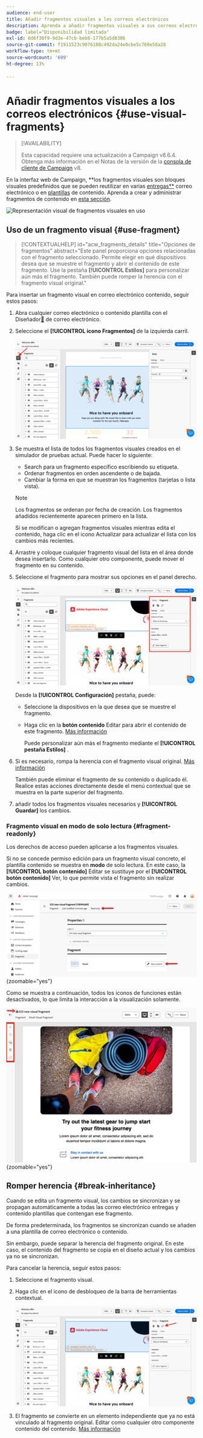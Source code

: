 ```yaml
---
audience: end-user
title: Añadir fragmentos visuales a los correos electrónicos
description: Aprenda a añadir fragmentos visuales a sus correos electrónicos
badge: label="Disponibilidad limitada"
exl-id: 6d6f38f9-9d3e-47cb-beb8-177b5a5d8306
source-git-commit: f1911523c9076188c492da24e0cbe5c760e58a28
workflow-type: tm+mt
source-wordcount: '609'
ht-degree: 13%

---
```


# Añadir fragmentos visuales a los correos electrónicos {#use-visual-fragments}

>[!AVAILABILITY]
>
>Esta capacidad requiere una actualización a Campaign v8.6.4. Obtenga más información en el Notas de la versión de la [consola de cliente de Campaign](https://experienceleague.adobe.com/es/docs/campaign/campaign-v8/releases/release-notes) v8.

En la interfaz web de Campaign, **los fragmentos visuales son bloques visuales predefinidos que se pueden reutilizar en varias [entregas**](../email/get-started-email-designer.md) correo electrónico o en [plantillas](../email/use-email-templates.md) de contenido. Aprenda a crear y administrar fragmentos de contenido en [esta sección](fragments.md).

![Representación visual de fragmentos visuales en uso](assets/do-not-localize/fragments.gif)

## Uso de un fragmento visual {#use-fragment}

>[!CONTEXTUALHELP]
>id="acw_fragments_details"
>title="Opciones de fragmentos"
>abstract="Este panel proporciona opciones relacionadas con el fragmento seleccionado. Permite elegir en qué dispositivos desea que se muestre el fragmento y abrir el contenido de este fragmento. Use la pestaña **[!UICONTROL Estilos]** para personalizar aún más el fragmento. También puede romper la herencia con el fragmento visual original."

<!-- pas vu dans l'UI-->

Para insertar un fragmento visual en correo electrónico contenido, seguir estos pasos:

1. Abra cualquier correo electrónico o contenido plantilla con el Diseñador[&#128279;](../email/get-started-email-designer.md) de correo electrónico.

1. Seleccione el **[!UICONTROL icono Fragmentos]** de la izquierda carril.

   ![Captura de pantalla que muestra el icono Fragmentos en la interfaz de Email Designer](assets/fragments-in-designer.png)

1. Se muestra el lista de todos los fragmentos visuales creados en el simulador de pruebas actual. Puede hacer lo siguiente:

   * Search para un fragmento específico escribiendo su etiqueta.
   * Ordenar fragmentos en orden ascendente o de bajada.
   * Cambiar la forma en que se muestran los fragmentos (tarjetas o lista vista).

   >[!NOTE]
   >
   >Los fragmentos se ordenan por fecha de creación. Los fragmentos añadidos recientemente aparecen primero en la lista.

   Si se modifican o agregan fragmentos visuales mientras edita el contenido, haga clic en el icono Actualizar **&#x200B;**&#x200B;para actualizar el lista con los cambios más recientes.

1. Arrastre y coloque cualquier fragmento visual del lista en el área donde desea insertarlo. Como cualquier otro componente, puede mover el fragmento en su contenido.

1. Seleccione el fragmento para mostrar sus opciones en el panel derecho.

   ![Captura de pantalla que muestra las opciones de fragmento en el panel derecho](assets/fragment-right-pane.png)

   Desde la **[!UICONTROL Configuración]** pestaña, puede:

   * Seleccione la dispositivos en la que desea que se muestre el fragmento.
   * Haga clic en la **botón contenido** Editar para abrir el contenido de este fragmento. [Más información](../content/fragments.md#edit-fragments)

     Puede personalizar aún más el fragmento mediante el **[!UICONTROL pestaña Estilos]** .

1. Si es necesario, rompa la herencia con el fragmento visual original. [Más información](#break-inheritance)

   También puede eliminar el fragmento de su contenido o duplicado él. Realice estas acciones directamente desde el menú contextual que se muestra en la parte superior del fragmento.

1. añadir todos los fragmentos visuales necesarios y **[!UICONTROL Guardar]** los cambios.

### Fragmento visual en modo de solo lectura {#fragment-readonly}

Los derechos de acceso pueden aplicarse a los fragmentos visuales.

Si no se concede permiso edición para un fragmento visual concreto, el plantilla contenido se muestra en **modo** de solo lectura. En este caso, la **[!UICONTROL botón contenido]** Editar se sustituye por el **[!UICONTROL botón contenido]** Ver, lo que permite vista el fragmento sin realizar cambios.

![Captura de pantalla que muestra un fragmento visual en modo de solo lectura](assets/fragment-readonly.png){zoomable="yes"}

Como se muestra a continuación, todos los iconos de funciones están desactivados, lo que limita la interacción a la visualización solamente.

![Captura de pantalla que muestra iconos de funciones desactivadas en modo de solo lectura](assets/fragment-readonly-view.png){zoomable="yes"}

## Romper herencia {#break-inheritance}

Cuando se edita un fragmento visual, los cambios se sincronizan y se propagan automáticamente a todas las correo electrónico entregas y contenido plantillas que contengan ese fragmento.

De forma predeterminada, los fragmentos se sincronizan cuando se añaden a una plantilla de correo electrónico o contenido.

Sin embargo, puede separar la herencia del fragmento original. En este caso, el contenido del fragmento se copia en el diseño actual y los cambios ya no se sincronizan.

Para cancelar la herencia, seguir estos pasos:

1. Seleccione el fragmento visual.

1. Haga clic en el icono de desbloqueo de la barra de herramientas contextual.

   ![Captura de pantalla que muestra el icono de desbloqueo para cancelar la herencia](assets/fragment-break-inheritance.png)

1. El fragmento se convierte en un elemento independiente que ya no está vinculado al fragmento original. Editar como cualquier otro componente contenido del contenido. [Más información](../email/content-components.md)
